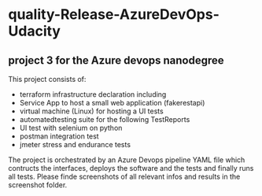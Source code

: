 
# quality-Release-AzureDevOps-Udacity

## project 3 for the Azure devops nanodegree

This project consists of:
* terraform infrastructure declaration including
 * Service App to host a small web application (fakerestapi)
 * virtual machine (Linux) for hosting a UI tests
* automatedtesting suite for the following TestReports
 * UI test with selenium on python
 * postman integration test
 * jmeter stress and endurance tests

The project is orchestrated by an Azure Devops pipeline YAML file which contructs the interfaces, deploys the software and the tests and finally runs all tests. Please finde screenshots of all relevant infos and results in the screenshot folder.
